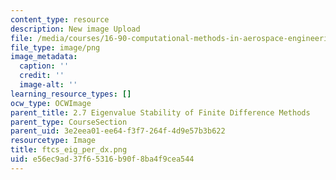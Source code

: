```yaml
---
content_type: resource
description: New image Upload
file: /media/courses/16-90-computational-methods-in-aerospace-engineering-spring-2014/e56ec9ad37f65316b90f8ba4f9cea544_ftcs_eig_per_dx.png
file_type: image/png
image_metadata:
  caption: ''
  credit: ''
  image-alt: ''
learning_resource_types: []
ocw_type: OCWImage
parent_title: 2.7 Eigenvalue Stability of Finite Difference Methods
parent_type: CourseSection
parent_uid: 3e2eea01-ee64-f3f7-264f-4d9e57b3b622
resourcetype: Image
title: ftcs_eig_per_dx.png
uid: e56ec9ad-37f6-5316-b90f-8ba4f9cea544
---
```

